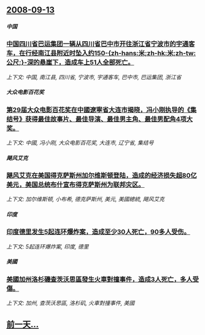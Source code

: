 ## [2008-09-13](/news/2008/09/13/index.md)

##### 中国
### [中国四川省巴运集团一辆从四川省巴中市开往浙江省宁波市的宇通客车，在行经南江县附近时坠入约150-{zh-hans:米;zh-hk:米;zh-tw:公尺;}-深的悬崖下，造成车上51人全部死亡。](/news/2008/09/13/中国四川省巴运集团一辆从四川省巴中市开往浙江省宁波市的宇通客车-在行经南江县附近时坠入约150-zh-hans-米-z.md)
_上下文: 中国, 南江县, 四川省, 宁波市, 宇通客车, 巴中市, 巴运集团, 浙江省_

##### 大众电影百花奖
### [第29届大众电影百花奖在中國遼寧省大连市揭晓，冯小刚执导的《集结号》获得最佳故事片、最佳导演、最佳男主角、最佳男配角4项大奖。](/news/2008/09/13/第29届大众电影百花奖在中國遼寧省大连市揭晓-冯小刚执导的-集结号-获得最佳故事片-最佳导演-最佳男主角-最佳男配角4项.md)
_上下文: 中國, 冯小刚, 大众电影百花奖, 大连市, 辽宁省, 集结号_

##### 飓风艾克
### [飓风艾克在美国得克萨斯州加尔维斯顿登陆，造成的经济损失超80亿美元，美国总统布什宣布得克萨斯州为联邦灾区。](/news/2008/09/13/飓风艾克在美国得克萨斯州加尔维斯顿登陆-造成的经济损失超80亿美元-美国总统布什宣布得克萨斯州为联邦灾区.md)
_上下文: 加尔维斯顿, 小布希, 德克萨斯州, 美元, 美國總統, 飓风艾克_

##### 印度
### [印度德里发生5起连环爆炸案，造成至少30人死亡，90多人受伤。](/news/2008/09/13/印度德里发生5起连环爆炸案-造成至少30人死亡-90多人受伤.md)
_上下文: 5起连环爆炸案, 印度, 德里_

##### 美國
### [美國加州洛杉磯查茨沃思區發生火車對撞事件，造成3人死亡，多人受傷。](/news/2008/09/13/美國加州洛杉磯查茨沃思區發生火車對撞事件-造成3人死亡-多人受傷.md)
_上下文: 加州, 查茨沃思區, 洛杉矶, 火車對撞事件, 美國_

## [前一天...](/news/2008/09/12/index.md)


